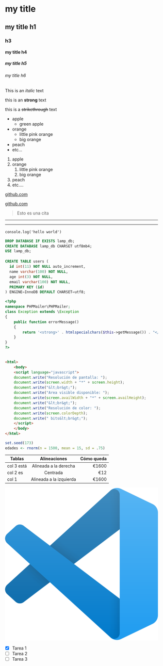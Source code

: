 <!-- Encabezados -->
# my title
## my title h1
### h3
#### my title h4
##### my title h5
###### my title h6

<!-- Texto en itálica -->
This is an *italic* text

<!-- Texto en negrita -->
this is an **strong** text

<!-- Texto tachado -->
this is a ~~strikethrough~~ text

<!-- Listas desordenadas -->
* apple
  * green apple
* orange
  * little pink orange
  * big orange
* peach
* etc...

<!-- Listas ordenadas -->
1. apple
2. orange
   1. little pink orange
   2. big orange
3. peach
4. etc....

<!-- Enlaces -->
[github.com](https://www.github.com)

[github.com](https://www.github.com "Enlace a Github")

<!-- Cita -->
> Esto es una cita 

<!-- Lineas horizontales -->
---
____
 
<!-- Introducimos una línea de código -->
`console.log('hello world')`

<!-- Para introducir bloques de código, especificando el lenguaje -->

```sql
DROP DATABASE IF EXISTS lamp_db;
CREATE DATABASE lamp_db CHARSET utf8mb4;
USE lamp_db;

CREATE TABLE users (
  id int(11) NOT NULL auto_increment,
  name varchar(100) NOT NULL,
  age int(3) NOT NULL,
  email varchar(100) NOT NULL,
  PRIMARY KEY (id)
) ENGINE=InnoDB DEFAULT CHARSET=utf8;
```
```php
<?php
namespace PHPMailer\PHPMailer;
class Exception extends \Exception
{
    public function errorMessage()
    {
        return '<strong>' . htmlspecialchars($this->getMessage()) . "</strong><br />\n";
    }
}
?>
```
```html

<html>
    <body>
    <script language="javascript">
    document.write("Resolución de pantalla: ");
    document.write(screen.width + "*" + screen.height);
    document.write("&lt;br&gt;");
    document.write("Area visible disponible: ");
    document.write(screen.availWidth + "*" + screen.availHeight);
    document.write("&lt;br&gt;");
    document.write("Resolución de color: ");
    document.write(screen.colorDepth);
    document.write(" bits&lt;br&gt;");
    </script>
    </body>
</html>
```

```r
set.seed(173)
edades <- rnorm(n = 1500, mean = 15, sd = .75)
```

<!-- Esto es una tabla -->

| Tablas      | Alineaciones            |   Cómo queda    |
|-------------|:-----------------------:|----------------:|
| col 3 está  | Alineada a la derecha   | €1600           |
| col 2 es    | Centrada                | €12             |
| col 1       | Alineada a la izquierda | €1600           |


![visual studio code logo](vstudiocode.png "VS Code Logo")

<!--GitHub Markdown-->

* [x] Tarea 1
* [ ] Tarea 2
* [ ] Tarea 3 